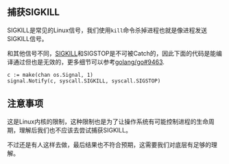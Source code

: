 
## 捕获SIGKILL

SIGKILL是常见的Linux信号，我们使用`kill`命令杀掉进程也就是像进程发送SIGKILL信号。

和其他信号不同，[SIGKILL](https://en.wikipedia.org/wiki/Unix_signal#SIGKILL)和SIGSTOP是不可被Catch的，因此下面的代码是能编译通过但也是无效的，更多细节可以参考[golang/go#9463](https://github.com/golang/go/issues/9463).

```
c := make(chan os.Signal, 1)
signal.Notify(c, syscall.SIGKILL, syscall.SIGSTOP)
```

## 注意事项

这是Linux内核的限制，这种限制也是为了让操作系统有可能控制进程的生命周期，理解后我们也不应该去尝试捕获SIGKILL。

不过还是有人这样去做，最后结果也不符合预期，这需要我们对底层有足够的理解。
